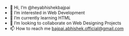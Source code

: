 - 👋 Hi, I’m @heyabhishekbajpai
- 👀 I’m interested in Web Development
- 🌱 I’m currently learning HTML
- 💞️ I’m looking to collaborate on Web Designing Projects
- 📫 How to reach me bajpai.abhishek.official@gmail.com


